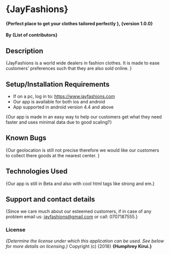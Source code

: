 # {JayFashions}

#### {Perfect place to get your clothes tailored perfectly }, {version 1.0.0}
#### By **{List of contributors}**
## Description
{JayFashions is a world wide dealers in fashion clothes. It is made to ease customers' preferences such that they are also sold online. }
## Setup/Installation Requirements
* If on a pc, log in to: https://www.jayfashions.com
* Our app is available for both ios and android
* App supported in android version 4.4 and above

{Our app is made in an easy way to help our customers get what they need faster and uses minimal data due to good scaling?}
## Known Bugs
{Our geolocation is still not precise therefore we would like our customers to collect there goods at the nearest center. }
## Technologies Used
{Our app is still in Beta and also with cool html tags like strong and em.}
## Support and contact details
{Since we care much about our esteemed customers, if in case of any problem email us: jayfashions@gmail.com or call: 0707187555.}
### License
*{Determine the license under which this application can be used.  See below for more details on licensing.}*
Copyright (c) {2018} **{Humphrey Kirui.}**

